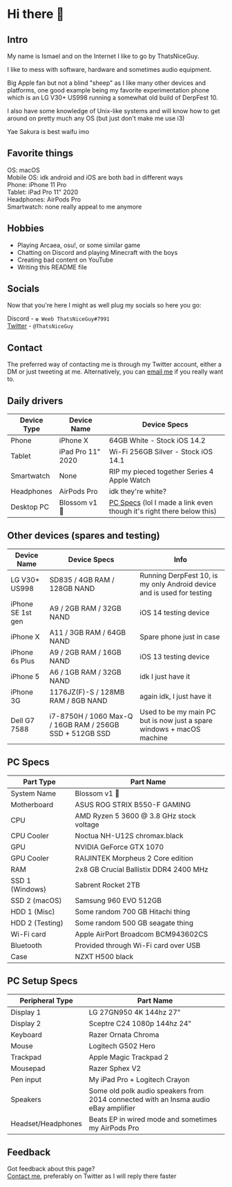 # Hi there 👋
## Intro
My name is Ismael and on the Internet I like to go by ThatsNiceGuy.

I like to mess with software, hardware and sometimes audio equipment.

Big Apple fan but not a blind "sheep" as I like many other devices and platforms, one good example being my favorite experimentation phone which is an LG V30+ US998 running a somewhat old build of DerpFest 10.

I also have some knowledge of Unix-like systems and will know how to get around on pretty much any OS (but just don't make me use i3)

Yae Sakura is best waifu imo

## Favorite things
OS: macOS\
Mobile OS: idk android and iOS are both bad in different ways\
Phone: iPhone 11 Pro\
Tablet: iPad Pro 11" 2020\
Headphones: AirPods Pro\
Smartwatch: none really appeal to me anymore

## Hobbies
- Playing Arcaea, osu!, or some similar game
- Chatting on Discord and playing Minecraft with the boys
- Creating bad content on YouTube
- Writing this README file

## Socials
Now that you're here I might as well plug my socials so here you go:

Discord - `✿ Weeb ThatsNiceGuy#7991`\
[Twitter](https://twitter.com/thatsniceguy) - `@ThatsNiceGuy`

## Contact
The preferred way of contacting me is through my Twitter account, either a DM or just tweeting at me.
Alternatively, you can [email me](mailto:ThatsNiceGuy.tech@gmail.com) if you really want to.

## Daily drivers
| Device Type | Device Name | Device Specs |
| ----------- | ----------- | ------------ |
| Phone       | iPhone X    | 64GB White - Stock iOS 14.2 |
| Tablet      | iPad Pro 11" 2020 | Wi-Fi 256GB Silver - Stock iOS 14.1 |
| Smartwatch  | None | RIP my pieced together Series 4 Apple Watch |
| Headphones  | AirPods Pro | idk they're white? |
| Desktop PC  | Blossom v1 🌸 | [PC Specs](https://github.com/ThatsNiceGuy/ThatsNiceGuy/blob/master/README.md#pc-specs) (lol I made a link even though it's right there below this) |

## Other devices (spares and testing)
| Device Name       | Device Specs | Info |
| ----------------- | ------------ | ---- |
| LG V30+ US998     | SD835 / 4GB RAM / 128GB NAND | Running DerpFest 10, is my only Android device and is used for testing |
| iPhone SE 1st gen | A9 / 2GB RAM / 32GB NAND | iOS 14 testing device |
| iPhone X          | A11 / 3GB RAM / 64GB NAND | Spare phone just in case |
| iPhone 6s Plus    | A9 / 2GB RAM / 16GB NAND | iOS 13 testing device |
| iPhone 5          | A6 / 1GB RAM / 32GB NAND | idk I just have it |
| iPhone 3G         | 1176JZ(F)-S / 128MB RAM / 8GB NAND | again idk, I just have it |
| Dell G7 7588      | i7-8750H / 1060 Max-Q / 16GB RAM / 256GB SSD + 512GB SSD | Used to be my main PC but is now just a spare windows + macOS machine |

## PC Specs
| Part Type       | Part Name |
| --------------- | --------- |
| System Name     | Blossom v1 🌸 |
| Motherboard     | ASUS ROG STRIX B550-F GAMING |
| CPU             | AMD Ryzen 5 3600 @ 3.8 GHz stock voltage |
| CPU Cooler      | Noctua NH-U12S chromax.black |
| GPU             | NVIDIA GeForce GTX 1070 |
| GPU Cooler      | RAIJINTEK Morpheus 2 Core edition |
| RAM             | 2x8 GB Crucial Ballistix DDR4 2400 MHz |
| SSD 1 (Windows) | Sabrent Rocket 2TB |
| SSD 2 (macOS)   | Samsung 960 EVO 512GB |
| HDD 1 (Misc)    | Some random 700 GB Hitachi thing |
| HDD 2 (Testing) | Some random 500 GB seagate thing |
| Wi-Fi card      | Apple AirPort Broadcom BCM943602CS |
| Bluetooth       | Provided through Wi-Fi card over USB |
| Case            | NZXT H500 black

## PC Setup Specs
| Peripheral Type    | Part Name |
| ------------------ | --------- |
| Display 1          | LG 27GN950 4K 144hz 27" |
| Display 2          | Sceptre C24 1080p 144hz 24" |
| Keyboard           | Razer Ornata Chroma |
| Mouse              | Logitech G502 Hero |
| Trackpad           | Apple Magic Trackpad 2 |
| Mousepad           | Razer Sphex V2
| Pen input          | My iPad Pro + Logitech Crayon |
| Speakers           | Some old polk audio speakers from 2014 connected with an Insma audio eBay amplifier |
| Headset/Headphones | Beats EP in wired mode and sometimes my AirPods Pro |

## Feedback
Got feedback about this page?\
[Contact me](https://github.com/ThatsNiceGuy/ThatsNiceGuy/blob/master/README.md#contact), preferably on Twitter as I will reply there faster 
